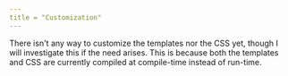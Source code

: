 ```yaml
---
title = "Customization"
---
```


There isn't any way to customize the templates nor the CSS yet, though I will investigate this if the need arises. This is because both the templates and CSS are currently compiled at compile-time instead of run-time.
